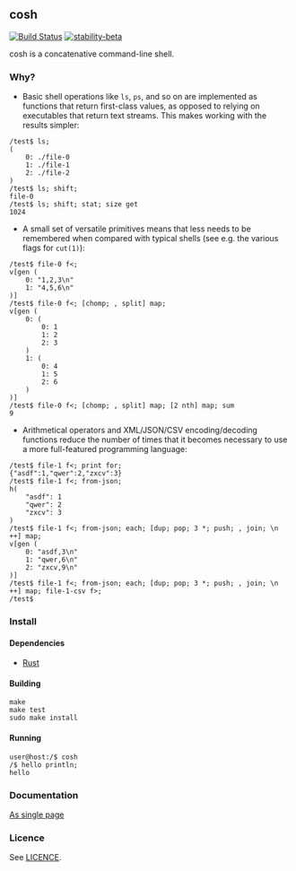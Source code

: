 ## cosh

[![Build Status](https://github.com/tomhrr/cosh/workflows/build/badge.svg?branch=main)](https://github.com/tomhrr/cosh/actions)
[![stability-beta](https://img.shields.io/badge/stability-beta-33bbff.svg)](https://github.com/mkenney/software-guides/blob/master/STABILITY-BADGES.md#beta)

cosh is a concatenative command-line shell.

### Why?

 - Basic shell operations like `ls`, `ps`, and so on are implemented
   as functions that return first-class values, as opposed to relying
   on executables that return text streams.  This makes working with
   the results simpler:

```
/test$ ls;
(
    0: ./file-0
    1: ./file-1
    2: ./file-2
)
/test$ ls; shift;
file-0
/test$ ls; shift; stat; size get
1024
```

 - A small set of versatile primitives means that less needs to be
   remembered when compared with typical shells (see e.g. the various
   flags for `cut(1)`):

```
/test$ file-0 f<;
v[gen (
    0: "1,2,3\n"
    1: "4,5,6\n"
)]
/test$ file-0 f<; [chomp; , split] map;
v[gen (
    0: (
        0: 1
        1: 2
        2: 3
    )
    1: (
        0: 4
        1: 5
        2: 6
    )
)]
/test$ file-0 f<; [chomp; , split] map; [2 nth] map; sum
9
```

 - Arithmetical operators and XML/JSON/CSV encoding/decoding
   functions reduce the number of times that it becomes
   necessary to use a more full-featured programming language:

```
/test$ file-1 f<; print for;
{"asdf":1,"qwer":2,"zxcv":3}
/test$ file-1 f<; from-json;
h(
    "asdf": 1
    "qwer": 2
    "zxcv": 3
)
/test$ file-1 f<; from-json; each; [dup; pop; 3 *; push; , join; \n ++] map;
v[gen (
    0: "asdf,3\n"
    1: "qwer,6\n"
    2: "zxcv,9\n"
)]
/test$ file-1 f<; from-json; each; [dup; pop; 3 *; push; , join; \n ++] map; file-1-csv f>;
/test$
```

### Install

#### Dependencies

 - [Rust](https://github.com/rust-lang/rust)

#### Building

    make
    make test
    sudo make install

#### Running

    user@host:/$ cosh
    /$ hello println;
    hello

### Documentation

[As single page](./doc/all.md)

### Licence

See [LICENCE](./LICENCE).
